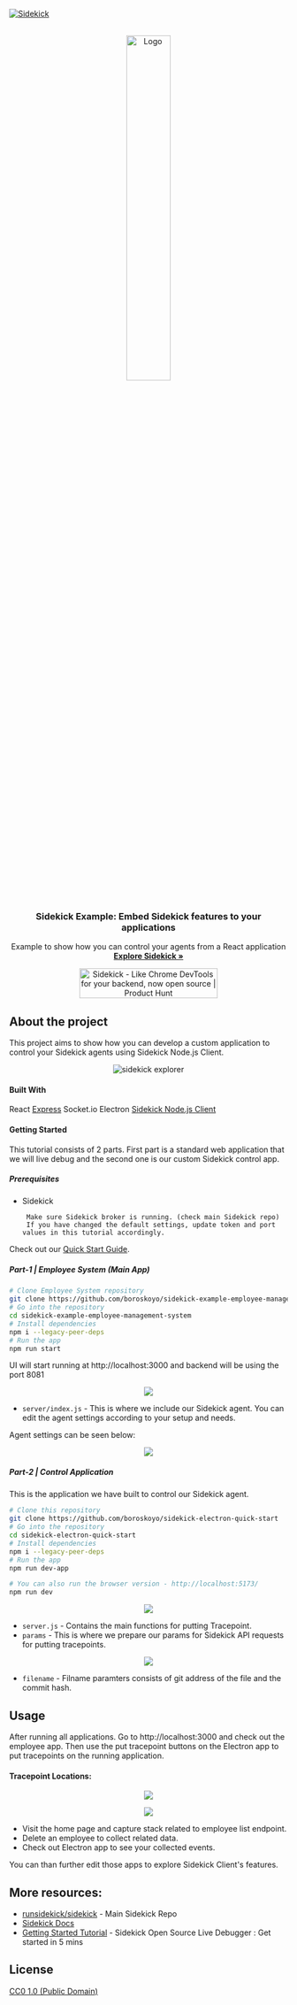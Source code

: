 <a name="readme-top"></a>

[![Sidekick][sidekick-shield]][sidekick-url]

<!-- PROJECT LOGO -->
<br />
<div align="center">
  <a href="https://github.com/runsidekick/sidekick">
    <img src="https://4750167.fs1.hubspotusercontent-na1.net/hubfs/4750167/Sidekick%20OS%20repo/logo-1.png" alt="Logo" width="40%" height="40%">
  </a>
  </div>
<div align="center">



  <h3 align="center">Sidekick Example: Embed Sidekick features to your applications </h3>

  <p align="center">
    Example to show how you can control your agents from a React application
    <br />
    <a href="https://github.com/runsidekick/sidekick"><strong>Explore Sidekick »</strong></a>
    <br />
  </p>
</div>


<div align="center">
<a href="https://www.producthunt.com/posts/sidekick-12?utm_source=badge-top-post-badge&utm_medium=badge&utm_souce=badge-sidekick&#0045;12" target="_blank"><img src="https://api.producthunt.com/widgets/embed-image/v1/top-post-badge.svg?post_id=357053&theme=light&period=daily" alt="Sidekick - Like&#0032;Chrome&#0032;DevTools&#0032;for&#0032;your&#0032;backend&#0044;&#0032;now&#0032;open&#0032;source | Product Hunt" style="width: 250px; height: 54px;" width="250" height="54" /></a>
</div>


## About the project

This project aims to show how you can develop a custom application to control your Sidekick agents using Sidekick Node.js Client.

<p align="center">
    <img src="assets/tutorial.gif" alt="sidekick explorer">
</p>

#### Built With

React
[Express](https://expressjs.com/)
Socket.io
Electron
[Sidekick Node.js Client](https://www.npmjs.com/package/@runsidekick/sidekick-client)



#### Getting Started

This tutorial consists of 2 parts. First part is a standard web application that we will live debug and the second one is our custom Sidekick control app.


##### Prerequisites

 * Sidekick

        Make sure Sidekick broker is running. (check main Sidekick repo)
        If you have changed the default settings, update token and port values in this tutorial accordingly.

Check out our  [Quick Start Guide](https://medium.com/p/efc0845a2288).



##### Part-1 | Employee System (Main App)


```bash
# Clone Employee System repository
git clone https://github.com/boroskoyo/sidekick-example-employee-management-system
# Go into the repository
cd sidekick-example-employee-management-system
# Install dependencies
npm i --legacy-peer-deps
# Run the app
npm run start
```

UI will start running at http://localhost:3000 and backend will be using the port 8081

<p align="center">
  <img src="assets/tutorial1.png">
</p>

- `server/index.js` - This is where we include our Sidekick agent. You can edit the agent settings according to your setup and needs.

Agent settings can be seen below:

<p align="center">
  <img src="assets/agent-settings.png">
</p>


##### Part-2 | Control Application

This is the application we have built to control our Sidekick agent.

```bash
# Clone this repository
git clone https://github.com/boroskoyo/sidekick-electron-quick-start
# Go into the repository
cd sidekick-electron-quick-start
# Install dependencies
npm i --legacy-peer-deps
# Run the app
npm run dev-app
```

```bash
# You can also run the browser version - http://localhost:5173/
npm run dev
```
<p align="center">
  <img src="assets/sidekick-explorer.png">
</p>


- `server.js` - Contains the main functions for putting Tracepoint.
- `params` - This is where we prepare our params for Sidekick API requests for putting tracepoints.

<p align="center">
  <img src="assets/params.png">
</p>


- `filename` - Filname paramters consists of git address of the file and the commit hash.

## Usage
After running all applications. Go to http://localhost:3000 and check out the employee app. Then use the put tracepoint buttons on the Electron app to put tracepoints on the running application.

#### Tracepoint Locations:

<p align="center">
  <img src="assets/first-tp.png">
</p>

<p align="center">
  <img src="assets/second-tp.png">
</p>

- Visit the home page and capture stack related to employee list endpoint.
- Delete an employee to collect related data.
- Check out Electron app to see your collected events.

You can than further edit those apps to explore Sidekick Client's features.



## More resources:

- [runsidekick/sidekick](https://github.com/runsidekick/sidekick) - Main Sidekick Repo
- [Sidekick Docs](https://docs.runsidekick.com/)
- [Getting Started Tutorial](https://medium.com/runsidekick/sidekick-open-source-live-debugger-get-started-in-5-mins-efc0845a2288) - Sidekick Open Source Live Debugger : Get started in 5 mins

## License

[CC0 1.0 (Public Domain)](LICENSE.md)



<!-- MARKDOWN LINKS & IMAGES -->
<!-- https://www.markdownguide.org/basic-syntax/#reference-style-links -->
[sidekick-shield]: https://img.shields.io/badge/USE-SIDEKICK-purple?style=for-the-badge
[sidekick-url]: https://github.com/RunSidekick/sidekick
